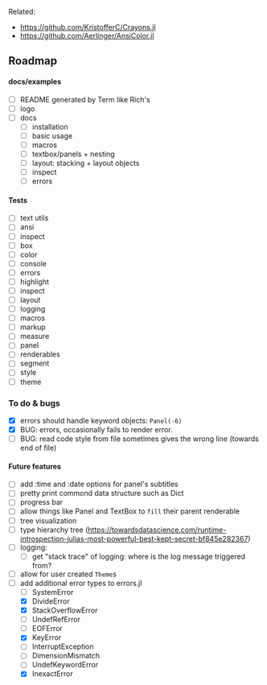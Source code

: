 
Related:
- https://github.com/KristofferC/Crayons.jl
- https://github.com/Aerlinger/AnsiColor.jl



## Roadmap

#### docs/examples
- [ ] README generated by Term like Rich's
- [ ] logo
- [ ] docs
  - [ ] installation
  - [ ] basic usage
  - [ ] macros
  - [ ] textbox/panels + nesting
  - [ ] layout: stacking + layout objects
  - [ ] inspect
  - [ ] errors

#### Tests
- [ ] text utils
- [ ] ansi
- [ ] inspect
- [ ] box
- [ ] color
- [ ] console
- [ ] errors
- [ ] highlight
- [ ] inspect
- [ ] layout
- [ ] logging
- [ ] macros
- [ ] markup
- [ ] measure
- [ ] panel
- [ ] renderables
- [ ] segment
- [ ] style
- [ ] theme

### To do & bugs
- [x] errors should handle keyword objects: `Panel(-6)`
- [x] BUG: errors, occasionally fails to render error.
- [ ] BUG: read code style from file sometimes gives the wrong line (towards end of file)

#### Future features
- [ ] add :time and :date options for panel's subtitles
- [ ] pretty print commond data structure such as Dict
- [ ] progress bar
- [ ] allow things like Panel and TextBox to `fill` their parent renderable
- [ ] tree visualization
- [ ] type hierarchy tree (https://towardsdatascience.com/runtime-introspection-julias-most-powerful-best-kept-secret-bf845e282367)
- [ ] logging:
  - [ ] get "stack trace" of logging: where is the log message triggered from?
- [ ] allow for user created `Theme`s
- [ ] add additional error types to errors.jl
  - [ ] SystemError
  - [x] DivideError
  - [x] StackOverflowError
  - [ ] UndefRefError 
  - [ ] EOFError
  - [x] KeyError
  - [ ] InterruptException
  - [ ] DimensionMismatch
  - [ ] UndefKeywordError
  - [x] InexactError